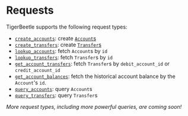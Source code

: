 # Requests

TigerBeetle supports the following request types:

- [`create_accounts`](./create_accounts.md): create [`Account`s](../account.md)
- [`create_transfers`](./create_transfers.md): create [`Transfer`s](../transfer.md)
- [`lookup_accounts`](./lookup_accounts.md): fetch `Account`s by `id`
- [`lookup_transfers`](./lookup_transfers.md): fetch `Transfer`s by `id`
- [`get_account_transfers`](./get_account_transfers.md): fetch `Transfer`s by `debit_account_id` or
  `credit_account_id`
- [`get_account_balances`](./get_account_balances.md): fetch the historical account balance by the
  `Account`'s `id`.
- [`query_accounts`](./query_accounts.md): query `Account`s
- [`query_transfers`](./query_transfers.md): query `Transfer`s

_More request types, including more powerful queries, are coming soon!_
